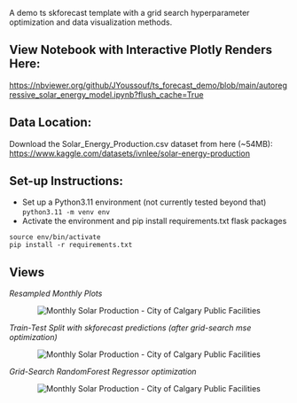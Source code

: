 A demo ts skforecast template with a grid search hyperparameter optimization and data visualization methods.

## View Notebook with Interactive Plotly Renders Here:
https://nbviewer.org/github/JYoussouf/ts_forecast_demo/blob/main/autoregressive_solar_energy_model.ipynb?flush_cache=True

## Data Location:
Download the Solar_Energy_Production.csv dataset from here (~54MB): https://www.kaggle.com/datasets/ivnlee/solar-energy-production

## Set-up Instructions:
- Set up a Python3.11 environment (not currently tested beyond that) 
`python3.11 -m venv env`
- Activate the environment and pip install requirements.txt flask packages
```
source env/bin/activate
pip install -r requirements.txt
```

## Views
_Resampled Monthly Plots_
<p align="center">
  <img src="https://github.com/JYoussouf/ts_forecast_demo/assets/90774566/652288cd-46e3-4938-bc09-3fe75c9bace0" alt="Monthly Solar Production - City of Calgary Public Facilities"/>
</p>

_Train-Test Split with skforecast predictions (after grid-search mse optimization)_
<p align="center">
  <img src="https://github.com/JYoussouf/ts_forecast_demo/assets/90774566/47d8f79a-e8eb-4f36-8f1b-9cd2eda57814" alt="Monthly Solar Production - City of Calgary Public Facilities"/>
</p>

_Grid-Search RandomForest Regressor optimization_
<p align="center">
  <img src="https://github.com/JYoussouf/ts_forecast_demo/assets/90774566/25f80dfc-48f0-482b-966c-69cc4b55cc08" alt="Monthly Solar Production - City of Calgary Public Facilities"/>
</p>
